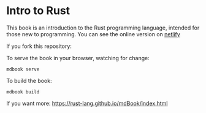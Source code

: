 # Intro to Rust

This book is an introduction to the Rust programming language, intended for those new to programming.
You can see the online version on [netlify](https://intro-to-rust.netlify.app/)

If you fork this repository:

To serve the book in your browser, watching for change:

`mdbook serve`

To build the book:

`mdbook build`

If you want more: https://rust-lang.github.io/mdBook/index.html
